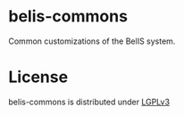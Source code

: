 belis-commons
=============

Common customizations of the BelIS system.

License
=======

belis-commons is distributed under [LGPLv3](https://github.com/cismet/belis-commons/blob/dev/LICENSE)
